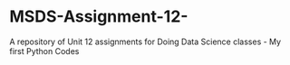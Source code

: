 # MSDS-Assignment-12-
A repository of Unit 12 assignments for Doing Data Science classes - My first Python Codes
